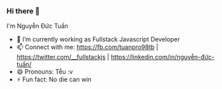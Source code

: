 ### Hi there 👋

<!--
**Viruss98/Viruss98** is a ✨ _special_ ✨ repository because its `README.md` (this file) appears on your GitHub profile.-->

I'm Nguyễn Đức Tuấn
- 🔭 I’m currently working as Fullstack Javascript Developer 
- 📫 Connect with me: https://fb.com/tuanpro98tb | https://twitter.com/__fullstackjs | https://linkedin.com/in/nguyễn-đức-tuấn/
- 😄 Pronouns: Tễu :v
- ⚡ Fun fact: No die can win
